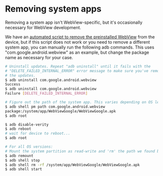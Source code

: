 # Removing system apps

<!--
  Ideally this would just be a "details" element on build-instructions.md, but
  gitiles markdown does not support this tag.
-->

Removing a system app isn't WebView-specific, but it's occasionally necessary
for WebView development.

We have an [automated script to remove the preinstalled
WebView](build-instructions.md#Removing-preinstalled-WebView) from the device,
but if this script does not work or you need to remove a different system app,
you can manually run the following adb commands. This uses
"com.google.android.webview" as an example, but change the package name as
necessary for your case.

```sh
# Uninstall updates. Repeat "adb uninstall" until it fails with the
# "DELETE_FAILED_INTERNAL_ERROR" error message to make sure you've removed all
# the updates.
$ adb uninstall com.google.android.webview
Success
$ adb uninstall com.google.android.webview
Failure [DELETE_FAILED_INTERNAL_ERROR]

# Figure out the path of the system app. This varies depending on OS level.
$ adb shell pm path com.google.android.webview
package:/system/app/WebViewGoogle/WebViewGoogle.apk
$ adb root

$ adb disable-verity
$ adb reboot
# wait for device to reboot...
$ adb root

# For all OS versions:
# Mount the system partition as read-write and 'rm' the path we found before.
$ adb remount
$ adb shell stop
$ adb shell rm -rf /system/app/WebViewGoogle/WebViewGoogle.apk
$ adb shell start
```
